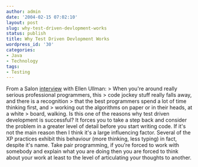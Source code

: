 ```yaml
---
author: admin
date: '2004-02-15 07:02:10'
layout: post
slug: why-test-driven-devlopment-works
status: publish
title: Why Test Driven Devlopment Works
wordpress_id: '30'
categories:
- Java
- Technology
tags:
- Testing
---
```


From a Salon
[interview](http://archive.salon.com/21st/feature/1997/10/09interview.html)
with Ellen Ullman: \> When you're around really serious professional
programmers, this \> code jockey stuff really falls away, and there is a
recognition \> that the best programmers spend a lot of time thinking
first, and \> working out the algorithms on paper or in their heads, at
a white \> board, walking. Is this one of the reasons why test driven
development is successful? It forces you to take a step back and
consider the problem in a greater level of detail before you start
writing code. If it's not the main reason then I think it's a large
influencing factor. Several of the XP practices exhibit this behaviour
(more thinking, less typing) in fact, despite it's name. Take pair
programming, if you're forced to work with somebody and explain what you
are doing then you are forced to think about your work at least to the
level of articulating your thoughts to another.
